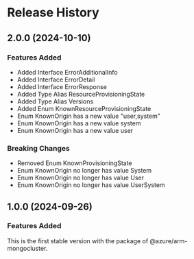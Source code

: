 # Release History
    
## 2.0.0 (2024-10-10)
    
### Features Added

  - Added Interface ErrorAdditionalInfo
  - Added Interface ErrorDetail
  - Added Interface ErrorResponse
  - Added Type Alias ResourceProvisioningState
  - Added Type Alias Versions
  - Added Enum KnownResourceProvisioningState
  - Enum KnownOrigin has a new value "user,system"
  - Enum KnownOrigin has a new value system
  - Enum KnownOrigin has a new value user

### Breaking Changes

  - Removed Enum KnownProvisioningState
  - Enum KnownOrigin no longer has value System
  - Enum KnownOrigin no longer has value User
  - Enum KnownOrigin no longer has value UserSystem
    
    
## 1.0.0 (2024-09-26)

### Features Added

This is the first stable version with the package of @azure/arm-mongocluster.
